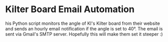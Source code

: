 # Kilter Board Email Automation 

his Python script monitors the angle of KI's Kilter board from their website and sends an hourly email notification if the angle is set to 40°. The email is sent via Gmail's SMTP server. Hopefully this will make them set it steeper :)
